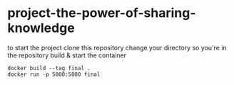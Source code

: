 # project-the-power-of-sharing-knowledge

to start the project
clone this repository
change your directory so you're in the repository
build & start the container
```
docker build --tag final .
docker run -p 5000:5000 final
```
